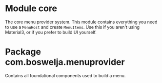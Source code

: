 # Module core

The core menu provider system. This module contains everything you need to use a `MenuHost` and
create `MenuItems`. Use this if you aren't using Material3, or if you prefer to build UI yourself.

# Package com.boswelja.menuprovider

Contains all foundational components used to build a menu.
